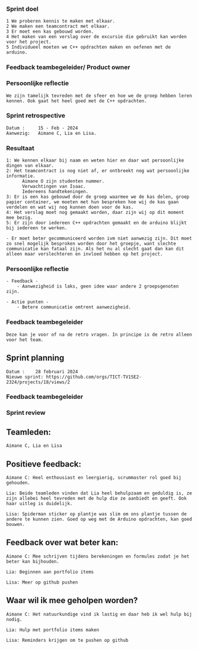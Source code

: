 ### Sprint doel
    1 We proberen kennis te maken met elkaar. 
    2 We maken een teamcontract met elkaar. 
    3 Er moet een kas gebouwd worden.
    4 Het maken van een verslag over de excursie die gebruikt kan worden voor het project.
    5 Individueel moeten we C++ opdrachten maken en oefenen met de arduino.

### Feedback teambegeleider/ Product owner

### Persoonlijke reflectie
    We zijn tamelijk tevreden met de sfeer en hoe we de groep hebben leren kennen. Ook gaat het heel goed met de C++ opdrachten. 

### Sprint retrospective
    Datum :     15 - Feb - 2024
    Aanwezig:   Aimane C, Lia en Lisa.

### Resultaat
    1: We kennen elkaar bij naam en weten hier en daar wat persoonlijke dingen van elkaar.
    2: Het teamcontract is nog niet af, er ontbreekt nog wat persoonlijke informatie.
          Aimane O zijn studenten nummer.
          Verwachtingen van Isaac.
          Iedereens handtekeningen.
    3: Er is een kas gebouwd door de groep waarmee we de kas delen, groep papier container, we moeten met hun bespreken hoe wij de kas gaan verdelen en wat wij nog kunnen doen voor de kas.
    4: Het verslag moet nog gemaakt worden, daar zijn wij op dit moment mee bezig.
    5: Er zijn door iedereen C++ opdrachten gemaakt en de arduino blijkt bij iedereen te werken.

    - Er moet beter gecommuniceerd worden ivm niet aanwezig zijn. Dit moet zo snel mogelijk besproken worden door het groepje, want slechte communicatie kan fataal zijn. Als het nu al slecht gaat dan kan dit alleen maar verslechteren en invloed hebben op het project.
    
### Persoonlijke reflectie
    - Feedback -
        - Aanwezigheid is laks, geen idee waar andere 2 groepsgenoten zijn.
    
    - Actie punten -
        - Betere communicatie omtrent aanwezigheid.


### Feedback teambegeleider
    Deze kan je voor of na de retro vragen. In principe is de retro alleen voor het team. 

## Sprint planning 
    Datum :    28 februari 2024
    Nieuwe sprint: https://github.com/orgs/TICT-TV1SE2-2324/projects/18/views/2

### Feedback teambegeleider

### Sprint review

## Teamleden:
    Aimane C, Lia en Lisa

## Positieve feedback:
    Aimane C: Heel enthousiast en leergierig, scrummaster rol goed bij gehouden.

    Lia: Beide teamleden vinden dat Lia heel behulpzaam en geduldig is, ze zijn allebei heel tevreden met de hulp die ze aanbiedt en geeft. Ook haar uitleg is duidelijk.

    Lisa: Spiderman sticker op plantje was slim om ons plantje tussen de andere te kunnen zien. Goed op weg met de Arduino opdrachten, kan goed bouwen.

## Feedback over wat beter kan:
    Aimane C: Mee schrijven tijdens berekeningen en formules zodat je het beter kan bijhouden.

    Lia: Beginnen aan portfolio items

    Lisa: Meer op github pushen 

## Waar wil ik mee geholpen worden?
    Aimane C: Het natuurkundige vind ik lastig en daar heb ik wel hulp bij nodig.

    Lia: Hulp met portfolio items maken

    Lisa: Reminders krijgen om te pushen op github
